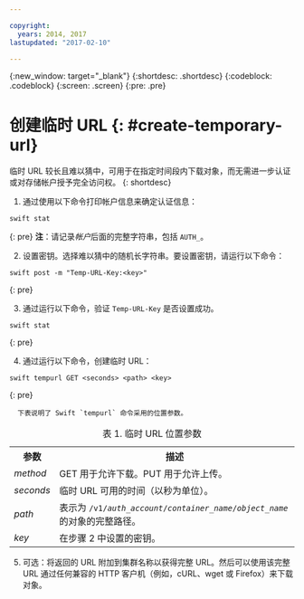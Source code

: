 ```yaml
---

copyright:
  years: 2014, 2017
lastupdated: "2017-02-10"

---
```


{:new_window: target="_blank"}
{:shortdesc: .shortdesc}
{:codeblock: .codeblock}
{:screen: .screen}
{:pre: .pre}


# 创建临时 URL {: #create-temporary-url}

临时 URL 较长且难以猜中，可用于在指定时间段内下载对象，而无需进一步认证或对存储帐户授予完全访问权。
{: shortdesc}


1. 通过使用以下命令打印帐户信息来确定认证信息：

  ```
swift stat
```
  {: pre}
  **注**：请记录*帐户*后面的完整字符串，包括 `AUTH_`。

2. 设置密钥。选择难以猜中的随机长字符串。要设置密钥，请运行以下命令：

  ```
swift post -m "Temp-URL-Key:<key>"
```
  {: pre}

3. 通过运行以下命令，验证 `Temp-URL-Key` 是否设置成功。

  ```
swift stat
```
  {: pre}

4. 通过运行以下命令，创建临时 URL：

  ```
swift tempurl GET <seconds> <path> <key>
```
  {: pre}

      下表说明了 Swift `tempurl` 命令采用的位置参数。
    
  <table>
  <caption> 表 1. 临时 URL 位置参数</caption>
    <tr>
      <th> 参数</th>
      <th> 描述</th>
    </tr>
    <tr>
      <td> <i> method </i></td>
      <td> GET 用于允许下载。PUT 用于允许上传。</td>
    </tr>
    <tr>
      <td> <i> seconds </i></td>
      <td> 临时 URL 可用的时间（以秒为单位）。</td>
    </tr>
    <tr>
      <td> <i> path </i></td>
      <td> 表示为 <code>/v1/<i>auth_account</i>/<i>container_name</i>/<i>object_name</i></code> 的对象的完整路径。</td>
    </tr>
    <tr>
      <td> <i> key </i></td>
      <td> 在步骤 2 中设置的密钥。</td>
    </tr>
  </table>

5. 可选：将返回的 URL 附加到集群名称以获得完整 URL。然后可以使用该完整 URL 通过任何兼容的 HTTP 客户机（例如，cURL、wget 或 Firefox）来下载对象。
